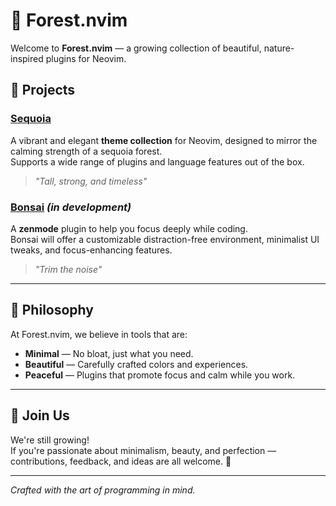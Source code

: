 # 🌲 Forest.nvim

Welcome to **Forest.nvim** — a growing collection of beautiful, nature-inspired plugins for Neovim.

## 🌳 Projects

### [Sequoia](https://github.com/Forest.nvim/sequoia.nvim)
A vibrant and elegant **theme collection** for Neovim, designed to mirror the calming strength of a sequoia forest.  
Supports a wide range of plugins and language features out of the box.

> *"Tall, strong, and timeless"*

### [Bonsai](https://github.com/Forest.nvim/bonsai.nvim) *(in development)*
A **zenmode** plugin to help you focus deeply while coding.  
Bonsai will offer a customizable distraction-free environment, minimalist UI tweaks, and focus-enhancing features.

> *"Trim the noise"*

---

## 🌱 Philosophy

At Forest.nvim, we believe in tools that are:

- **Minimal** — No bloat, just what you need.
- **Beautiful** — Carefully crafted colors and experiences.
- **Peaceful** — Plugins that promote focus and calm while you work.

---

## 🚀 Join Us

We're still growing!  
If you're passionate about minimalism, beauty, and perfection — contributions, feedback, and ideas are all welcome. 🌿

---

*Crafted with the art of programming in mind.*
